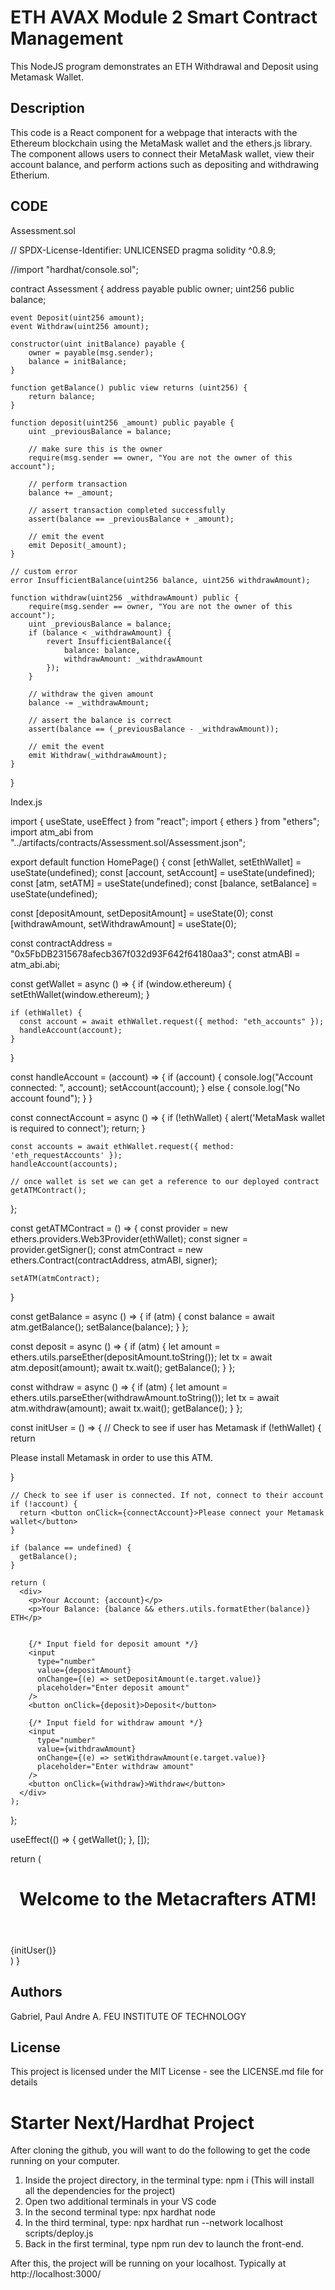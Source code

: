 # ETH AVAX Module 2 Smart Contract Management

This NodeJS program demonstrates an ETH Withdrawal and Deposit using Metamask Wallet.

## Description

This code is a React component for a webpage that interacts with the Ethereum blockchain using the MetaMask wallet and the ethers.js library. The component allows users to connect their MetaMask wallet, view their account balance, and perform actions such as depositing and withdrawing Etherium. 

## CODE

Assessment.sol

// SPDX-License-Identifier: UNLICENSED
pragma solidity ^0.8.9;

//import "hardhat/console.sol";

contract Assessment {
    address payable public owner;
    uint256 public balance;

    event Deposit(uint256 amount);
    event Withdraw(uint256 amount);

    constructor(uint initBalance) payable {
        owner = payable(msg.sender);
        balance = initBalance;
    }

    function getBalance() public view returns (uint256) {
        return balance;
    }

    function deposit(uint256 _amount) public payable {
        uint _previousBalance = balance;

        // make sure this is the owner
        require(msg.sender == owner, "You are not the owner of this account");

        // perform transaction
        balance += _amount;

        // assert transaction completed successfully
        assert(balance == _previousBalance + _amount);

        // emit the event
        emit Deposit(_amount);
    }

    // custom error
    error InsufficientBalance(uint256 balance, uint256 withdrawAmount);

    function withdraw(uint256 _withdrawAmount) public {
        require(msg.sender == owner, "You are not the owner of this account");
        uint _previousBalance = balance;
        if (balance < _withdrawAmount) {
            revert InsufficientBalance({
                balance: balance,
                withdrawAmount: _withdrawAmount
            });
        }

        // withdraw the given amount
        balance -= _withdrawAmount;

        // assert the balance is correct
        assert(balance == (_previousBalance - _withdrawAmount));

        // emit the event
        emit Withdraw(_withdrawAmount);
    }
}


Index.js

import { useState, useEffect } from "react";
import { ethers } from "ethers";
import atm_abi from "../artifacts/contracts/Assessment.sol/Assessment.json";

export default function HomePage() {
  const [ethWallet, setEthWallet] = useState(undefined);
  const [account, setAccount] = useState(undefined);
  const [atm, setATM] = useState(undefined);
  const [balance, setBalance] = useState(undefined);

  const [depositAmount, setDepositAmount] = useState(0);
  const [withdrawAmount, setWithdrawAmount] = useState(0);

  const contractAddress = "0x5FbDB2315678afecb367f032d93F642f64180aa3";
  const atmABI = atm_abi.abi;

  const getWallet = async () => {
    if (window.ethereum) {
      setEthWallet(window.ethereum);
    }

    if (ethWallet) {
      const account = await ethWallet.request({ method: "eth_accounts" });
      handleAccount(account);
    }
  }

  const handleAccount = (account) => {
    if (account) {
      console.log("Account connected: ", account);
      setAccount(account);
    }
    else {
      console.log("No account found");
    }
  }

  const connectAccount = async () => {
    if (!ethWallet) {
      alert('MetaMask wallet is required to connect');
      return;
    }

    const accounts = await ethWallet.request({ method: 'eth_requestAccounts' });
    handleAccount(accounts);

    // once wallet is set we can get a reference to our deployed contract
    getATMContract();
  };

  const getATMContract = () => {
    const provider = new ethers.providers.Web3Provider(ethWallet);
    const signer = provider.getSigner();
    const atmContract = new ethers.Contract(contractAddress, atmABI, signer);

    setATM(atmContract);
  }

  const getBalance = async () => {
    if (atm) {
      const balance = await atm.getBalance();
      setBalance(balance);
    }
  };

  const deposit = async () => {
    if (atm) {
      let amount = ethers.utils.parseEther(depositAmount.toString());
      let tx = await atm.deposit(amount);
      await tx.wait();
      getBalance();
    }
  };

  const withdraw = async () => {
    if (atm) {
      let amount = ethers.utils.parseEther(withdrawAmount.toString());
      let tx = await atm.withdraw(amount);
      await tx.wait();
      getBalance();
    }
  };

  const initUser = () => {
    // Check to see if user has Metamask
    if (!ethWallet) {
      return <p>Please install Metamask in order to use this ATM.</p>
    }

    // Check to see if user is connected. If not, connect to their account
    if (!account) {
      return <button onClick={connectAccount}>Please connect your Metamask wallet</button>
    }

    if (balance == undefined) {
      getBalance();
    }

    return (
      <div>
        <p>Your Account: {account}</p>
        <p>Your Balance: {balance && ethers.utils.formatEther(balance)} ETH</p>


        {/* Input field for deposit amount */}
        <input
          type="number"
          value={depositAmount}
          onChange={(e) => setDepositAmount(e.target.value)}
          placeholder="Enter deposit amount"
        />
        <button onClick={deposit}>Deposit</button>

        {/* Input field for withdraw amount */}
        <input
          type="number"
          value={withdrawAmount}
          onChange={(e) => setWithdrawAmount(e.target.value)}
          placeholder="Enter withdraw amount"
        />
        <button onClick={withdraw}>Withdraw</button>
      </div>
    );
  };

  useEffect(() => { getWallet(); }, []);

  return (
    <main className="container">
      <header><h1>Welcome to the Metacrafters ATM!</h1></header>
      {initUser()}
      <style jsx>{`
        .container {
          text-align: center
        }
      `}
      </style>
    </main>
  )
}


## Authors

Gabriel, Paul Andre A.
FEU INSTITUTE OF TECHNOLOGY

## License
This project is licensed under the MIT License - see the LICENSE.md file for details

# Starter Next/Hardhat Project

After cloning the github, you will want to do the following to get the code running on your computer.

1. Inside the project directory, in the terminal type: npm i (This will install all the dependencies for the project)
2. Open two additional terminals in your VS code
3. In the second terminal type: npx hardhat node
4. In the third terminal, type: npx hardhat run --network localhost scripts/deploy.js
5. Back in the first terminal, type npm run dev to launch the front-end.

After this, the project will be running on your localhost.
Typically at http://localhost:3000/
